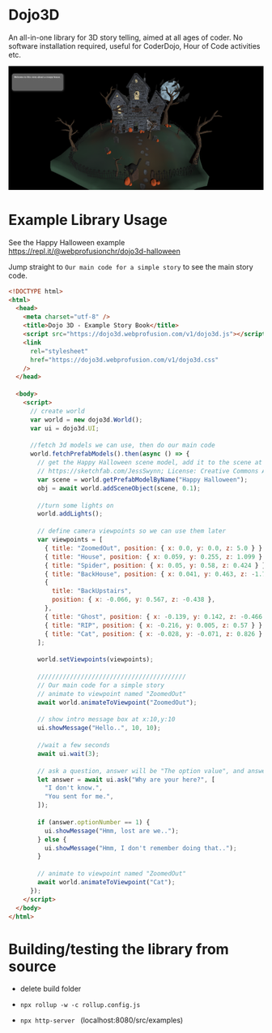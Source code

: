 # Dojo3D

An all-in-one library for 3D story telling, aimed at all ages of coder. No software installation required, useful for CoderDojo, Hour of Code activities etc.

![Example](screens/halloween.png)

# Example Library Usage

See the Happy Halloween example https://repl.it/@webprofusionchr/dojo3d-halloween

Jump straight to `Our main code for a simple story` to see the main story code.

```html
<!DOCTYPE html>
<html>
  <head>
    <meta charset="utf-8" />
    <title>Dojo 3D - Example Story Book</title>
    <script src="https://dojo3d.webprofusion.com/v1/dojo3d.js"></script>
    <link
      rel="stylesheet"
      href="https://dojo3d.webprofusion.com/v1/dojo3d.css"
    />
  </head>

  <body>
    <script>
      // create world
      var world = new dojo3d.World();
      var ui = dojo3d.UI;

      //fetch 3d models we can use, then do our main code
      world.fetchPrefabModels().then(async () => {
        // get the Happy Halloween scene model, add it to the scene at scale 0.1
        // https://sketchfab.com/JessSwynn; License: Creative Commons Attribution
        var scene = world.getPrefabModelByName("Happy Halloween");
        obj = await world.addSceneObject(scene, 0.1);

        //turn some lights on
        world.addLights();

        // define camera viewpoints so we can use them later
        var viewpoints = [
          { title: "ZoomedOut", position: { x: 0.0, y: 0.0, z: 5.0 } },
          { title: "House", position: { x: 0.059, y: 0.255, z: 1.099 } },
          { title: "Spider", position: { x: 0.05, y: 0.58, z: 0.424 } },
          { title: "BackHouse", position: { x: 0.041, y: 0.463, z: -1.731 } },
          {
            title: "BackUpstairs",
            position: { x: -0.066, y: 0.567, z: -0.438 },
          },
          { title: "Ghost", position: { x: -0.139, y: 0.142, z: -0.466 } },
          { title: "RIP", position: { x: -0.216, y: 0.005, z: 0.57 } },
          { title: "Cat", position: { x: -0.028, y: -0.071, z: 0.826 } },
        ];

        world.setViewpoints(viewpoints);

        /////////////////////////////////////////
        // Our main code for a simple story
        // animate to viewpoint named "ZoomedOut"
        await world.animateToViewpoint("ZoomedOut");

        // show intro message box at x:10,y:10
        ui.showMessage("Hello..", 10, 10);

        //wait a few seconds
        await ui.wait(3);

        // ask a question, answer will be "The option value", and answer.optionNumber is the option number selected starting at 1 (1,2,3 etc).
        let answer = await ui.ask("Why are your here?", [
          "I don't know.",
          "You sent for me.",
        ]);

        if (answer.optionNumber == 1) {
          ui.showMessage("Hmm, lost are we..");
        } else {
          ui.showMessage("Hmm, I don't remember doing that..");
        }

        // animate to viewpoint named "ZoomedOut"
        await world.animateToViewpoint("Cat");
      });
    </script>
  </body>
</html>
```

# Building/testing the library from source

- delete build folder

- `npx rollup -w -c rollup.config.js`

- `npx http-server ` (localhost:8080/src/examples)
